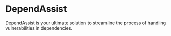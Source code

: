 # DependAssist
DependAssist is your ultimate solution to streamline the process of handling vulnerabilities in dependencies.
